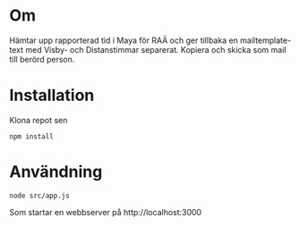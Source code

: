# Om

Hämtar upp rapporterad tid i Maya för RAÄ och ger tillbaka en mailtemplate-text med Visby- och Distanstimmar separerat. Kopiera och skicka som mail till berörd person.

# Installation

Klona repot sen

    npm install

# Användning

    node src/app.js

Som startar en webbserver på http://localhost:3000
